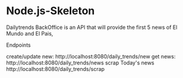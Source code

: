 # Node.js-Skeleton
Dailytrends BackOffice is an API that will provide the first 5 news of El Mundo and El Pais,

Endpoints

create/update new: http://localhost:8080/daily_trends/new
get news: http://localhost:8080/daily_trends/news
scrap Today's news http://localhost:8080/daily_trends/scrap


